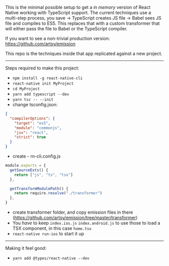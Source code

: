 This is the minimal possible setup to get a _in memory_ version of React Native working with TypeScript support. The current techniques use a multi-step process, you save -> TypeScript creates JS file -> Babel sees JS file and compiles to ES5. This replaces that with a custom transformer that will either pass the file to Babel or the TypeScript compiler.

If you want to see a non-trivial production version: https://github.com/artsy/emission

This repo is the techniques inside that app replicated against a new project.

---

Steps required to make this project:

* `npm install -g react-native-cli`
* `react-native init MyProject`
* `cd MyProject`
* `yarn add typescript --dev`
* `yarn tsc -- --init`
* change tsconfig.json:
```json
{
  "compilerOptions": {
    "target": "es5",  
    "module": "commonjs",
    "jsx": "react", 
    "strict": true  
  }
}
```

* create - rn-cli.config.js

```js
module.exports = {
  getSourceExts() {
    return ["js", "ts", "tsx"]
  },

  getTransformModulePath() {
    return require.resolve("./transformer")
  },
}
```

* create transformer folder, and copy emission files in there (https://github.com/artsy/emission/tree/master/transformer)
* You _have_ to keep `index.ios.js` `index.android.js` to use those to load a TSX component, in this case `home.tsx`
* `react-native run-ios` to start it up


---

Making it feel good:

* `yarn add @types/react-native --dev`
